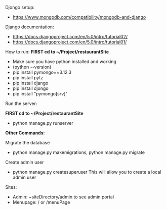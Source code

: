 Djongo setup:
- https://www.mongodb.com/compatibility/mongodb-and-django

Django documentation: 
- https://docs.djangoproject.com/en/5.0/intro/tutorial02/
- https://docs.djangoproject.com/en/5.0/intro/tutorial01/

How to run:
**FIRST cd to ~/Project/restaurantSite**

- Make sure you have python installed and working
- (python --version)
- pip install pymongo==3.12.3
- pip install pytz
- pip install django
- pip install djongo
- pip install "pymongo[srv]"


Run the server: 

**FIRST cd to ~/Project/restaurantSite**

- python manage.py runserver


**Other Commands:**

Migrate the database
- python manage.py makemigrations, python manage.py migrate

Create admin user
- python manage.py createsuperuser
This will allow you to create a local admin user

Sites:
- Admin: ~siteDirectory/admin to see admin portal
- Menupage: / or /menuPage
